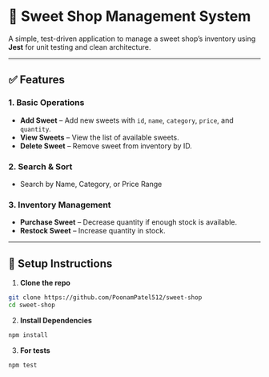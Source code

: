 # 🍬 Sweet Shop Management System

A simple, test-driven application to manage a sweet shop’s inventory using **Jest** for unit testing and clean architecture.

---

## ✅ Features

### 1. Basic Operations
- **Add Sweet** – Add new sweets with `id`, `name`, `category`, `price`, and `quantity`.
- **View Sweets** – View the list of available sweets.
- **Delete Sweet** – Remove sweet from inventory by ID.

### 2. Search & Sort
- Search by Name, Category, or Price Range

### 3. Inventory Management
- **Purchase Sweet** – Decrease quantity if enough stock is available.
- **Restock Sweet** – Increase quantity in stock.

---

## 🚀 Setup Instructions
1. **Clone the repo**
```bash
git clone https://github.com/PoonamPatel512/sweet-shop
cd sweet-shop

```
2. **Install Dependencies**
```bash
npm install
```
3. **For tests**
```bash
npm test
```
